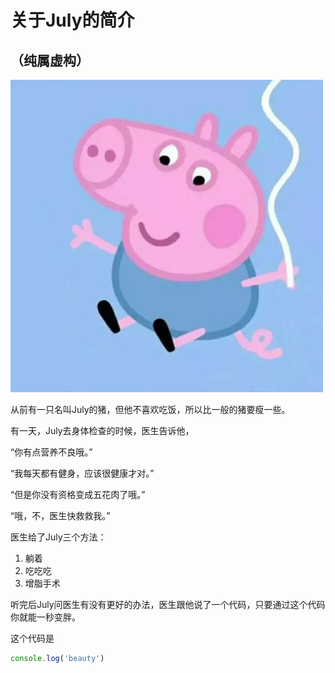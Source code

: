 # 关于July的简介
## （纯属虚构）

![July自拍](1.jpg)

从前有一只名叫July的猪，但他不喜欢吃饭，所以比一般的猪要瘦一些。

有一天，July去身体检查的时候，医生告诉他，

“你有点营养不良哦。”

“我每天都有健身，应该很健康才对。”

“但是你没有资格变成五花肉了哦。”

“哦，不，医生快救救我。”

医生给了July三个方法：

1. 躺着
2. 吃吃吃
3. 增脂手术

听完后July问医生有没有更好的办法，医生跟他说了一个代码，只要通过这个代码你就能一秒变胖。

这个代码是
```javascript
console.log('beauty')
```